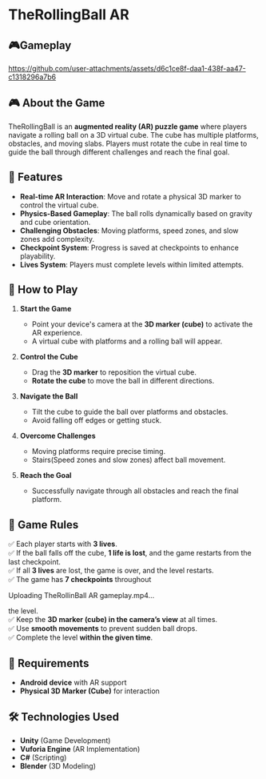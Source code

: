 # TheRollingBall AR

## 🎮Gameplay


https://github.com/user-attachments/assets/d6c1ce8f-daa1-438f-aa47-c1318296a7b6





## 🎮 About the Game
TheRollingBall is an **augmented reality (AR) puzzle game** where players navigate a rolling ball on a 3D virtual cube. The cube has multiple platforms, obstacles, and moving slabs. Players must rotate the cube in real time to guide the ball through different challenges and reach the final goal.

## 🚀 Features
- **Real-time AR Interaction**: Move and rotate a physical 3D marker to control the virtual cube.
- **Physics-Based Gameplay**: The ball rolls dynamically based on gravity and cube orientation.
- **Challenging Obstacles**: Moving platforms, speed zones, and slow zones add complexity.
- **Checkpoint System**: Progress is saved at checkpoints to enhance playability.
- **Lives System**: Players must complete levels within limited attempts.

## 📌 How to Play
1. **Start the Game**
   - Point your device's camera at the **3D marker (cube)** to activate the AR experience.
   - A virtual cube with platforms and a rolling ball will appear.

2. **Control the Cube**
   - Drag the **3D marker** to reposition the virtual cube.
   - **Rotate the cube** to move the ball in different directions.

3. **Navigate the Ball**
   - Tilt the cube to guide the ball over platforms and obstacles.
   - Avoid falling off edges or getting stuck.

4. **Overcome Challenges**
   - Moving platforms require precise timing.
   - Stairs(Speed zones and slow zones) affect ball movement.

5. **Reach the Goal**
   - Successfully navigate through all obstacles and reach the final platform.

## 📜 Game Rules
✅ Each player starts with **3 lives**.  
✅ If the ball falls off the cube, **1 life is lost**, and the game restarts from the last checkpoint.  
✅ If all **3 lives** are lost, the game is over, and the level restarts.  
✅ The game has **7 checkpoints** throughout 

Uploading TheRollinBall AR gameplay.mp4…

the level.  
✅ Keep the **3D marker (cube) in the camera’s view** at all times.  
✅ Use **smooth movements** to prevent sudden ball drops.  
✅ Complete the level **within the given time**.  

## 📲 Requirements
- **Android device** with AR support
- **Physical 3D Marker (Cube)** for interaction

## 🛠️ Technologies Used
- **Unity** (Game Development)
- **Vuforia Engine** (AR Implementation)
- **C#** (Scripting)
- **Blender** (3D Modeling)


